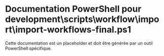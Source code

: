 # Documentation PowerShell pour development\scripts\workflow\import\import-workflows-final.ps1

Cette documentation est un placeholder et doit être générée par un outil PowerShell spécifique.
